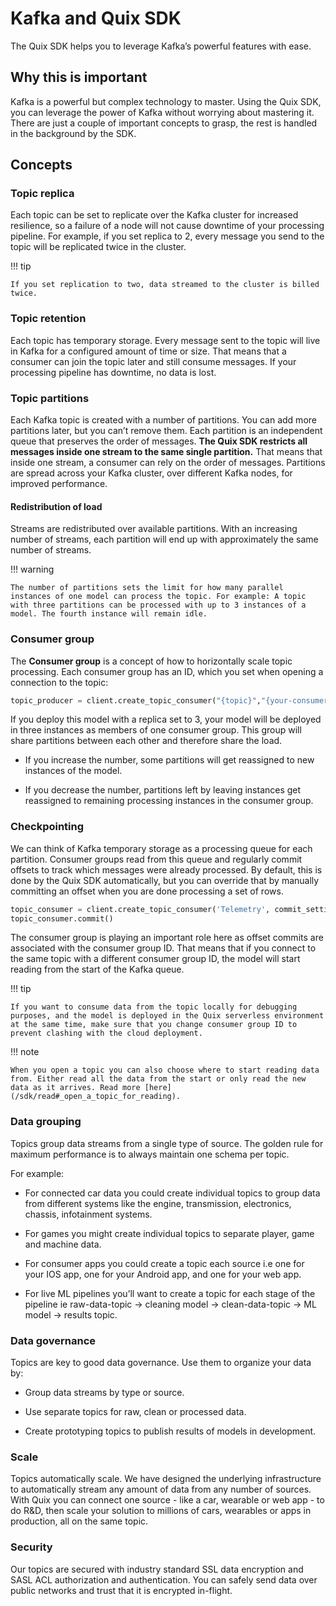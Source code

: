 # Kafka and Quix SDK

The Quix SDK helps you to leverage Kafka’s powerful features with ease.

## Why this is important

Kafka is a powerful but complex technology to master. Using the Quix SDK, you can leverage the power of Kafka without worrying about mastering it. There are just a couple of important concepts to grasp, the rest is handled in the background by the SDK.

## Concepts

### Topic replica

Each topic can be set to replicate over the Kafka cluster for increased resilience, so a failure of a node will not cause downtime of your processing pipeline. For example, if you set replica to 2, every message you send to the topic will be replicated twice in the cluster.

!!! tip

	If you set replication to two, data streamed to the cluster is billed twice.

### Topic retention

Each topic has temporary storage. Every message sent to the topic will live in Kafka for a configured amount of time or size. That means that a consumer can join the topic later and still consume messages. If your processing pipeline has downtime, no data is lost.

### Topic partitions

Each Kafka topic is created with a number of partitions. You can add more partitions later, but you can’t remove them. Each partition is an independent queue that preserves the order of messages. **The Quix SDK restricts all messages inside one stream to the same single partition.** That means that inside one stream, a consumer can rely on the order of messages. Partitions are spread across your Kafka cluster, over different Kafka nodes, for improved performance.

#### Redistribution of load

Streams are redistributed over available partitions. With an increasing number of streams, each partition will end up with approximately the same number of streams.

!!! warning

	The number of partitions sets the limit for how many parallel instances of one model can process the topic. For example: A topic with three partitions can be processed with up to 3 instances of a model. The fourth instance will remain idle.

### Consumer group

The **Consumer group** is a concept of how to horizontally scale topic processing. Each consumer group has an ID, which you set when opening a connection to the topic:

``` python
topic_producer = client.create_topic_consumer("{topic}","{your-consumer-group-id}")
```

If you deploy this model with a replica set to 3, your model will be deployed in three instances as members of one consumer group. This group will share partitions between each other and therefore share the load.

  - If you increase the number, some partitions will get reassigned to new instances of the model.

  - If you decrease the number, partitions left by leaving instances get reassigned to remaining processing instances in the consumer group.

### Checkpointing

We can think of Kafka temporary storage as a processing queue for each partition. Consumer groups read from this queue and regularly commit offsets to track which messages were already processed. By default, this is done by the Quix SDK automatically, but you can override that by manually committing an offset when you are done processing a set of rows.

``` python
topic_consumer = client.create_topic_consumer('Telemetry', commit_settings=CommitMode.Manual)
topic_consumer.commit()
```

The consumer group is playing an important role here as offset commits are associated with the consumer group ID. That means that if you connect to the same topic with a different consumer group ID, the model will start reading from the start of the Kafka queue.

!!! tip

	If you want to consume data from the topic locally for debugging purposes, and the model is deployed in the Quix serverless environment at the same time, make sure that you change consumer group ID to prevent clashing with the cloud deployment.

!!! note

	When you open a topic you can also choose where to start reading data from. Either read all the data from the start or only read the new data as it arrives. Read more [here](/sdk/read#_open_a_topic_for_reading).

### Data grouping

Topics group data streams from a single type of source. The golden rule for maximum performance is to always maintain one schema per topic.

For example:

  - For connected car data you could create individual topics to group data from different systems like the engine, transmission, electronics, chassis, infotainment systems.

  - For games you might create individual topics to separate player, game and machine data.

  - For consumer apps you could create a topic each source i.e one for your IOS app, one for your Android app, and one for your web app.

  - For live ML pipelines you’ll want to create a topic for each stage of the pipeline ie raw-data-topic → cleaning model → clean-data-topic → ML model → results topic.

### Data governance

Topics are key to good data governance. Use them to organize your data by:

  - Group data streams by type or source.

  - Use separate topics for raw, clean or processed data.

  - Create prototyping topics to publish results of models in development.

### Scale

Topics automatically scale. We have designed the underlying infrastructure to automatically stream any amount of data from any number of sources. With Quix you can connect one source - like a car, wearable or web app - to do R&D, then scale your solution to millions of cars, wearables or apps in production, all on the same topic.

### Security

Our topics are secured with industry standard SSL data encryption and SASL ACL authorization and authentication. You can safely send data over public networks and trust that it is encrypted in-flight.
